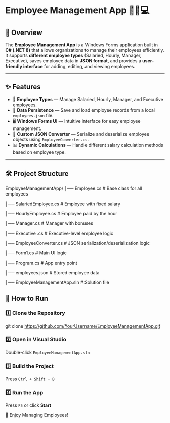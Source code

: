 # Employee Management App 🧑‍💼💻

## 📌 Overview
The **Employee Management App** is a Windows Forms application built in **C# (.NET 8)** that allows organizations to manage their employees efficiently.  
It supports **different employee types** (Salaried, Hourly, Manager, Executive), saves employee data in **JSON format**, and provides a **user-friendly interface** for adding, editing, and viewing employees.

---

## ✨ Features
- 👥 **Employee Types** — Manage Salaried, Hourly, Manager, and Executive employees.
- 💾 **Data Persistence** — Save and load employee records from a local `employees.json` file.
- 🖥 **Windows Forms UI** — Intuitive interface for easy employee management.
- 🔄 **Custom JSON Converter** — Serialize and deserialize employee objects using `EmployeeConverter.cs`.
- 📊 **Dynamic Calculations** — Handle different salary calculation methods based on employee type.

---

## 🛠 Project Structure
EmployeeManagementApp/
│── Employee.cs              # Base class for all employees

│── SalariedEmployee.cs      # Employee with fixed salary

│── HourlyEmployee.cs        # Employee paid by the hour

│── Manager.cs               # Manager with bonuses

│── Executive .cs            # Executive-level employee logic

│── EmployeeConverter.cs     # JSON serialization/deserialization logic

│── Form1.cs                 # Main UI logic

│── Program.cs               # App entry point

│── employees.json           # Stored employee data

│── EmployeeManagementApp.sln # Solution file


## 🚀 How to Run

### 1️⃣ Clone the Repository
git clone https://github.com/YourUsername/EmployeeManagementApp.git

### 2️⃣ Open in Visual Studio
Double-click `EmployeeManagementApp.sln`

### 3️⃣ Build the Project
Press `Ctrl + Shift + B`

### 4️⃣ Run the App
Press `F5` or click **Start**

🎉 Enjoy Managing Employees!



